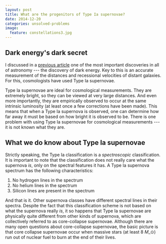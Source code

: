 ```yaml
---
layout: post
title: What are the progenitors of Type Ia supernovae?
date: 2014-12-20
categories: unsolved-problems
image:
  feature: constellations3.jpg
---
```


## Dark energy's dark secret

I discussed in a [previous article][1] one of the most important discoveries
in all of astronomy --- the discovery of dark energy.  Key to this is an
accurate measurement of the distances and recessional velocities of distant
galaxies.  For this, cosmologists have used Type Ia supernovae.  

Type Ia supernovae are ideal for cosmological measurements.  They are
extremely bright, so they can be viewed at very large distances.  And even
more importantly, they are empirically observed to occur at the same
intrinsic luminosity (at least once a few corrections have been made).  This
means that when a Type Ia supernova is observed, one can determine how far
away it must be based on how bright it is observed to be.  There is one
problem with using Type Ia supernovae for cosmological measurements --- it
is not known what they are.

## What we do know about Type Ia supernovae


Strictly speaking, the Type Ia classification is a *spectroscopic*
classification.  It is important to note that the classification does not
really care what the supernova *is*, only on the spectral features it has.
A Type Ia supernova spectrum has the following characteristics:

1. No hydrogen lines in the spectrum
2. No helium lines in the spectrum
3. Silicon lines are present in the spectrum

And that is it.  Other supernova classes have different spectral lines in
their spectra.  Despite the fact that this classification scheme is not
based on what the supernova really *is*, it so happens that Type Ia
supernovae are physically quite different from other kinds of supernova,
which are collectively referred to as core-collapse supernovae.  Although
there are many open questions about core-collapse supernovae, the basic
picture is that core collapse supernovae occur when massive stars (at least
8 $M\_{\odot}$) run out of nuclear fuel to burn at the end of their lives. 

[1]: ../../classics/accelerating-universe
